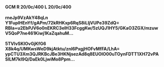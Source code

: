 #### GCM R 20/0c/400 L 20/0c/400
**rneJp9VzAkY48qLn**<br/>**Y1FupIHEnYf/gAPm/72kRHKxp6RqS8iLIjVUPe39ZdQ=**<br/>**RBIa+u2EbPJV6o0nEKRC3elH33FcggKw/5zUQJ1HY5/GKaO3ZGX/mzuwV5QoP7ne461Kiwj1KaZqahuM...**<br/><br/>
**5TVlvSKIOvGjKfG6**<br/>**X8k4q/UMKwsWeD9kjAtktu/znl6PxgjHOFvMfFA/LhA=**<br/>**ypCTU3Xm3QJRKBcJBe3HKNjsezAd8q8EUOlO00uTOynFDTT1XH72vPASlLM7kI9Q/DaEk0LjwiMo8Ppm...**